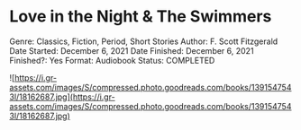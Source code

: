 # Love in the Night & The Swimmers

Genre: Classics, Fiction, Period, Short Stories
Author: F. Scott Fitzgerald
Date Started: December 6, 2021
Date Finished: December 6, 2021
Finished?: Yes
Format: Audiobook
Status: COMPLETED

![https://i.gr-assets.com/images/S/compressed.photo.goodreads.com/books/1391547543l/18162687.jpg](https://i.gr-assets.com/images/S/compressed.photo.goodreads.com/books/1391547543l/18162687.jpg)